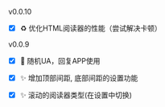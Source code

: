 v0.0.10
- [x] ♻️ 优化HTML阅读器的性能（尝试解决卡顿）

v0.0.9

- [x] 🐛 随机UA，回复APP使用
- [x] ✨ 增加顶部间距, 底部间距的设置功能
- [x] ✨ 滚动的阅读器类型(在设置中切换)


